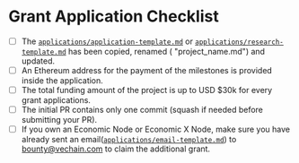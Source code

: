 # Grant Application Checklist

- [ ] The [`applications/application-template.md`](../applications/application-template.md) or [`applications/research-template.md`](../applications/research-template.md) has been copied, renamed ( "project_name.md") and updated.
- [ ] An Ethereum address for the payment of the milestones is provided inside the application.  
- [ ] The total funding amount of the project is up to USD $30k for every grant applications.
- [ ] The initial PR contains only one commit (squash if needed before submitting your PR).
- [ ] If you own an Economic Node or Economic X Node, make sure you have already sent an email([`applications/email-template.md`](../applications/email-template.md)) to bounty@vechain.com to claim the additional grant.
